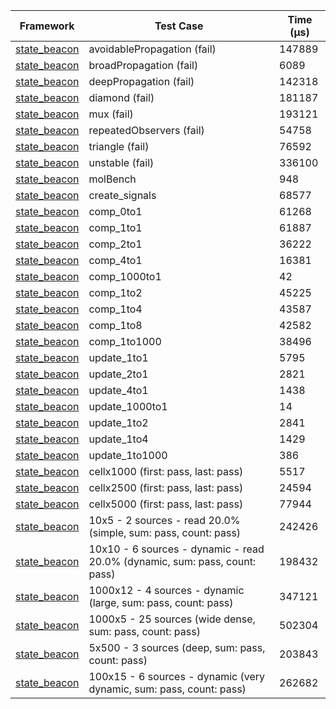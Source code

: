 | Framework | Test Case | Time (μs) |
| --- | --- | --- |
| [state_beacon](https://github.com/jinyus/dart_beacon) | avoidablePropagation (fail) | 147889 |
| [state_beacon](https://github.com/jinyus/dart_beacon) | broadPropagation (fail) | 6089 |
| [state_beacon](https://github.com/jinyus/dart_beacon) | deepPropagation (fail) | 142318 |
| [state_beacon](https://github.com/jinyus/dart_beacon) | diamond (fail) | 181187 |
| [state_beacon](https://github.com/jinyus/dart_beacon) | mux (fail) | 193121 |
| [state_beacon](https://github.com/jinyus/dart_beacon) | repeatedObservers (fail) | 54758 |
| [state_beacon](https://github.com/jinyus/dart_beacon) | triangle (fail) | 76592 |
| [state_beacon](https://github.com/jinyus/dart_beacon) | unstable (fail) | 336100 |
| [state_beacon](https://github.com/jinyus/dart_beacon) | molBench | 948 |
| [state_beacon](https://github.com/jinyus/dart_beacon) | create_signals | 68577 |
| [state_beacon](https://github.com/jinyus/dart_beacon) | comp_0to1 | 61268 |
| [state_beacon](https://github.com/jinyus/dart_beacon) | comp_1to1 | 61887 |
| [state_beacon](https://github.com/jinyus/dart_beacon) | comp_2to1 | 36222 |
| [state_beacon](https://github.com/jinyus/dart_beacon) | comp_4to1 | 16381 |
| [state_beacon](https://github.com/jinyus/dart_beacon) | comp_1000to1 | 42 |
| [state_beacon](https://github.com/jinyus/dart_beacon) | comp_1to2 | 45225 |
| [state_beacon](https://github.com/jinyus/dart_beacon) | comp_1to4 | 43587 |
| [state_beacon](https://github.com/jinyus/dart_beacon) | comp_1to8 | 42582 |
| [state_beacon](https://github.com/jinyus/dart_beacon) | comp_1to1000 | 38496 |
| [state_beacon](https://github.com/jinyus/dart_beacon) | update_1to1 | 5795 |
| [state_beacon](https://github.com/jinyus/dart_beacon) | update_2to1 | 2821 |
| [state_beacon](https://github.com/jinyus/dart_beacon) | update_4to1 | 1438 |
| [state_beacon](https://github.com/jinyus/dart_beacon) | update_1000to1 | 14 |
| [state_beacon](https://github.com/jinyus/dart_beacon) | update_1to2 | 2841 |
| [state_beacon](https://github.com/jinyus/dart_beacon) | update_1to4 | 1429 |
| [state_beacon](https://github.com/jinyus/dart_beacon) | update_1to1000 | 386 |
| [state_beacon](https://github.com/jinyus/dart_beacon) | cellx1000 (first: pass, last: pass) | 5517 |
| [state_beacon](https://github.com/jinyus/dart_beacon) | cellx2500 (first: pass, last: pass) | 24594 |
| [state_beacon](https://github.com/jinyus/dart_beacon) | cellx5000 (first: pass, last: pass) | 77944 |
| [state_beacon](https://github.com/jinyus/dart_beacon) | 10x5 - 2 sources - read 20.0% (simple, sum: pass, count: pass) | 242426 |
| [state_beacon](https://github.com/jinyus/dart_beacon) | 10x10 - 6 sources - dynamic - read 20.0% (dynamic, sum: pass, count: pass) | 198432 |
| [state_beacon](https://github.com/jinyus/dart_beacon) | 1000x12 - 4 sources - dynamic (large, sum: pass, count: pass) | 347121 |
| [state_beacon](https://github.com/jinyus/dart_beacon) | 1000x5 - 25 sources (wide dense, sum: pass, count: pass) | 502304 |
| [state_beacon](https://github.com/jinyus/dart_beacon) | 5x500 - 3 sources (deep, sum: pass, count: pass) | 203843 |
| [state_beacon](https://github.com/jinyus/dart_beacon) | 100x15 - 6 sources - dynamic (very dynamic, sum: pass, count: pass) | 262682 |

